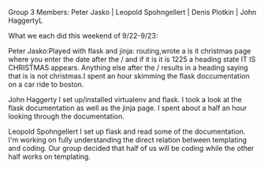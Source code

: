 Group 3
Members: Peter Jasko	| Leopold Spohngellert | Denis Plotkin | John HaggertyL

What we each did this weekend of 9/22-9/23:

Peter Jasko:Played with flask and jinja: routing,wrote a is it christmas page where you enter the date after the / and if it is 
it is 1225 a heading state IT IS CHRISTMAS appears. Anything else after the / results in a heading saying that
is is not christmas.I spent an hour skimming the flask doccumentation on a car ride to boston.

John Haggerty
I set up/installed virtualenv and flask. I took a look at the flask documentation as well as the jinja page. I spent about a half an hour looking through the documentation. 

Leopold Spohngellert
I set up flask and read some of the documentation. I'm working on fully understanding the direct relation between templating and coding. Our group decided that half of us will be coding
while the other half works on templating. 